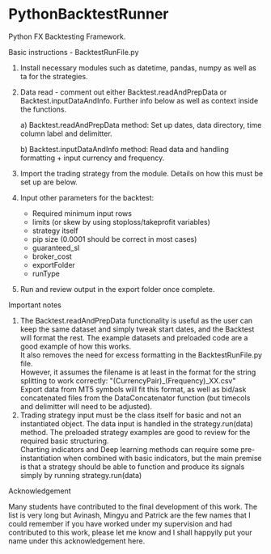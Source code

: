 # PythonBacktestRunner
Python FX Backtesting Framework.

Basic instructions - BacktestRunFile.py
1. Install necessary modules such as datetime, pandas, numpy as well as ta for the strategies.
2. Data read - comment out either Backtest.readAndPrepData or Backtest.inputDataAndInfo. Further info below as well as context inside the functions.

    a) Backtest.readAndPrepData method: Set up dates, data directory, time column label and delimitter.
  
    b) Backtest.inputDataAndInfo method: Read data and handling formatting + input currency and frequency.
   
4. Import the trading strategy from the module. Details on how this must be set up are below.
5. Input other parameters for the backtest:
   - Required minimum input rows
   - limits (or skew by using stoploss/takeprofit variables)
   - strategy itself
   - pip size (0.0001 should be correct in most cases)
   - guaranteed_sl
   - broker_cost
   - exportFolder
   - runType
 5. Run and review output in the export folder once complete.
  
Important notes
1. The Backtest.readAndPrepData functionality is useful as the user can keep the same dataset and simply tweak start dates, and the Backtest will format the rest. The example datasets and preloaded code are a good example of how this works.  
    It also removes the need for excess formatting in the BacktestRunFile.py file.  
    However, it assumes the filename is at least in the format for the string splitting to work correctly: "(CurrencyPair)\_(Frequency)\_XX.csv"  
    Export data from MT5 symbols will fit this format, as well as bid/ask concatenated files from the DataConcatenator function (but timecols and delimitter will need to be adjusted).  
2. Trading strategy input must be the class itself for basic and not an instantiated object. The data input is handled in the strategy.run(data) method. The preloaded strategy examples are good to review for the required basic structuring.  
  Charting indicators and Deep learning methods can require some pre-instantiation when combined with basic indicators, but the main premise is that a strategy should be able to function and produce its signals simply by running strategy.run(data)  
  
Acknowledgement

Many students have contributed to the final development of this work. The list is very long but Avinash, Mingyu and Patrick are the few names that I could remember if you have worked under my supervision and had contributed to this work, please let me know and I shall happyily put your name under this acknowledgement here. 
